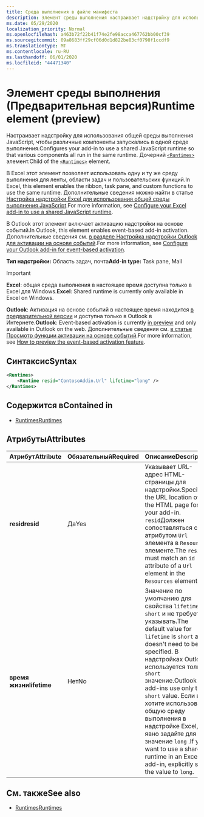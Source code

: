 ```yaml
---
title: Среда выполнения в файле манифеста
description: Элемент среды выполнения настраивает надстройку для использования общей среды выполнения JavaScript для различных компонентов, например ленты, области задач, настраиваемых функций.
ms.date: 05/29/2020
localization_priority: Normal
ms.openlocfilehash: a463b72f22b41f74e2fe98acca467762bb00cf39
ms.sourcegitcommit: 09a8683ff29cf06d0d1d822be83cf0798f1ccdf9
ms.translationtype: MT
ms.contentlocale: ru-RU
ms.lasthandoff: 06/01/2020
ms.locfileid: "44471340"
---
```

# <a name="runtime-element-preview"></a><span data-ttu-id="d925d-103">Элемент среды выполнения (Предварительная версия)</span><span class="sxs-lookup"><span data-stu-id="d925d-103">Runtime element (preview)</span></span>

<span data-ttu-id="d925d-104">Настраивает надстройку для использования общей среды выполнения JavaScript, чтобы различные компоненты запускались в одной среде выполнения.</span><span class="sxs-lookup"><span data-stu-id="d925d-104">Configures your add-in to use a shared JavaScript runtime so that various components all run in the same runtime.</span></span> <span data-ttu-id="d925d-105">Дочерний [`<Runtimes>`](runtimes.md) элемент.</span><span class="sxs-lookup"><span data-stu-id="d925d-105">Child of the [`<Runtimes>`](runtimes.md) element.</span></span>

<span data-ttu-id="d925d-106">В Excel этот элемент позволяет использовать одну и ту же среду выполнения для ленты, области задач и пользовательских функций.</span><span class="sxs-lookup"><span data-stu-id="d925d-106">In Excel, this element enables the ribbon, task pane, and custom functions to use the same runtime.</span></span> <span data-ttu-id="d925d-107">Дополнительные сведения можно найти в статье [Настройка надстройки Excel для использования общей среды выполнения JavaScript](../../excel/configure-your-add-in-to-use-a-shared-runtime.md).</span><span class="sxs-lookup"><span data-stu-id="d925d-107">For more information, see [Configure your Excel add-in to use a shared JavaScript runtime](../../excel/configure-your-add-in-to-use-a-shared-runtime.md).</span></span>

<span data-ttu-id="d925d-108">В Outlook этот элемент включает активацию надстройки на основе событий.</span><span class="sxs-lookup"><span data-stu-id="d925d-108">In Outlook, this element enables event-based add-in activation.</span></span> <span data-ttu-id="d925d-109">Дополнительные сведения см. [в разделе Настройка надстройки Outlook для активации на основе событий](../../outlook/autolaunch.md).</span><span class="sxs-lookup"><span data-stu-id="d925d-109">For more information, see [Configure your Outlook add-in for event-based activation](../../outlook/autolaunch.md).</span></span>

<span data-ttu-id="d925d-110">**Тип надстройки:** Область задач, почта</span><span class="sxs-lookup"><span data-stu-id="d925d-110">**Add-in type:** Task pane, Mail</span></span>

> [!IMPORTANT]
> <span data-ttu-id="d925d-111">**Excel**: общая среда выполнения в настоящее время доступна только в Excel для Windows.</span><span class="sxs-lookup"><span data-stu-id="d925d-111">**Excel**: Shared runtime is currently only available in Excel on Windows.</span></span>
>
> <span data-ttu-id="d925d-112">**Outlook**: Активация на основе событий в настоящее время находится [в предварительной версии](../../reference/objectmodel/preview-requirement-set/outlook-requirement-set-preview.md) и доступна только в Outlook в Интернете.</span><span class="sxs-lookup"><span data-stu-id="d925d-112">**Outlook**: Event-based activation is currently [in preview](../../reference/objectmodel/preview-requirement-set/outlook-requirement-set-preview.md) and only available in Outlook on the web.</span></span> <span data-ttu-id="d925d-113">Дополнительные сведения см. [в статье Просмотр функции активации на основе событий](../../outlook/autolaunch.md#how-to-preview-the-event-based-activation-feature).</span><span class="sxs-lookup"><span data-stu-id="d925d-113">For more information, see [How to preview the event-based activation feature](../../outlook/autolaunch.md#how-to-preview-the-event-based-activation-feature).</span></span>

## <a name="syntax"></a><span data-ttu-id="d925d-114">Синтаксис</span><span class="sxs-lookup"><span data-stu-id="d925d-114">Syntax</span></span>

```XML
<Runtimes>
    <Runtime resid="ContosoAddin.Url" lifetime="long" />
</Runtimes>
```

## <a name="contained-in"></a><span data-ttu-id="d925d-115">Содержится в</span><span class="sxs-lookup"><span data-stu-id="d925d-115">Contained in</span></span>

- [<span data-ttu-id="d925d-116">Runtimes</span><span class="sxs-lookup"><span data-stu-id="d925d-116">Runtimes</span></span>](runtimes.md)

## <a name="attributes"></a><span data-ttu-id="d925d-117">Атрибуты</span><span class="sxs-lookup"><span data-stu-id="d925d-117">Attributes</span></span>

|  <span data-ttu-id="d925d-118">Атрибут</span><span class="sxs-lookup"><span data-stu-id="d925d-118">Attribute</span></span>  |  <span data-ttu-id="d925d-119">Обязательный</span><span class="sxs-lookup"><span data-stu-id="d925d-119">Required</span></span>  |  <span data-ttu-id="d925d-120">Описание</span><span class="sxs-lookup"><span data-stu-id="d925d-120">Description</span></span>  |
|:-----|:-----|:-----|
|  <span data-ttu-id="d925d-121">**resid**</span><span class="sxs-lookup"><span data-stu-id="d925d-121">**resid**</span></span>  |  <span data-ttu-id="d925d-122">Да</span><span class="sxs-lookup"><span data-stu-id="d925d-122">Yes</span></span>  | <span data-ttu-id="d925d-123">Указывает URL-адрес HTML-страницы для надстройки.</span><span class="sxs-lookup"><span data-stu-id="d925d-123">Specifies the URL location of the HTML page for your add-in.</span></span> <span data-ttu-id="d925d-124">`resid`Должен сопоставляться с `id` атрибутом `Url` элемента в `Resources` элементе.</span><span class="sxs-lookup"><span data-stu-id="d925d-124">The `resid` must match an `id` attribute of a `Url` element in the `Resources` element.</span></span> |
|  <span data-ttu-id="d925d-125">**время жизни**</span><span class="sxs-lookup"><span data-stu-id="d925d-125">**lifetime**</span></span>  |  <span data-ttu-id="d925d-126">Нет</span><span class="sxs-lookup"><span data-stu-id="d925d-126">No</span></span>  | <span data-ttu-id="d925d-127">Значение по умолчанию для свойства `lifetime` `short` и не требуется указывать.</span><span class="sxs-lookup"><span data-stu-id="d925d-127">The default value for `lifetime` is `short` and doesn't need to be specified.</span></span> <span data-ttu-id="d925d-128">В надстройках Outlook используется только `short` значение.</span><span class="sxs-lookup"><span data-stu-id="d925d-128">Outlook add-ins use only the `short` value.</span></span> <span data-ttu-id="d925d-129">Если вы хотите использовать общую среду выполнения в надстройке Excel, явно задайте для нее значение `long` .</span><span class="sxs-lookup"><span data-stu-id="d925d-129">If you want to use a shared runtime in an Excel add-in, explicitly set the value to `long`.</span></span> |

## <a name="see-also"></a><span data-ttu-id="d925d-130">См. также</span><span class="sxs-lookup"><span data-stu-id="d925d-130">See also</span></span>

- [<span data-ttu-id="d925d-131">Runtimes</span><span class="sxs-lookup"><span data-stu-id="d925d-131">Runtimes</span></span>](runtimes.md)
